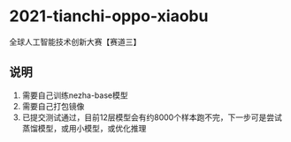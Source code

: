 # 2021-tianchi-oppo-xiaobu
全球人工智能技术创新大赛【赛道三】

## 说明

1. 需要自己训练nezha-base模型
2. 需要自己打包镜像
3. 已提交测试通过，目前12层模型会有约8000个样本跑不完，下一步可是尝试蒸馏模型，或用小模型，或优化推理
